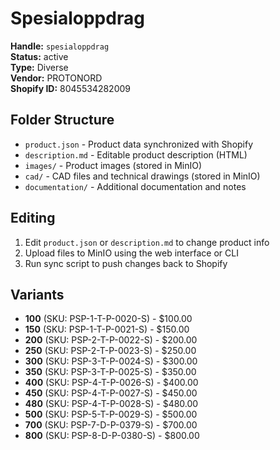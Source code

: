 # Spesialoppdrag

**Handle:** `spesialoppdrag`  
**Status:** active  
**Type:** Diverse  
**Vendor:** PROTONORD  
**Shopify ID:** 8045534282009  

## Folder Structure

- `product.json` - Product data synchronized with Shopify
- `description.md` - Editable product description (HTML)
- `images/` - Product images (stored in MinIO)
- `cad/` - CAD files and technical drawings (stored in MinIO)
- `documentation/` - Additional documentation and notes

## Editing

1. Edit `product.json` or `description.md` to change product info
2. Upload files to MinIO using the web interface or CLI
3. Run sync script to push changes back to Shopify

## Variants

- **100** (SKU: PSP-1-T-P-0020-S) - $100.00
- **150** (SKU: PSP-1-T-P-0021-S) - $150.00
- **200** (SKU: PSP-2-T-P-0022-S) - $200.00
- **250** (SKU: PSP-2-T-P-0023-S) - $250.00
- **300** (SKU: PSP-3-T-P-0024-S) - $300.00
- **350** (SKU: PSP-3-T-P-0025-S) - $350.00
- **400** (SKU: PSP-4-T-P-0026-S) - $400.00
- **450** (SKU: PSP-4-T-P-0027-S) - $450.00
- **480** (SKU: PSP-4-T-P-0028-S) - $480.00
- **500** (SKU: PSP-5-T-P-0029-S) - $500.00
- **700** (SKU: PSP-7-D-P-0379-S) - $700.00
- **800** (SKU: PSP-8-D-P-0380-S) - $800.00
